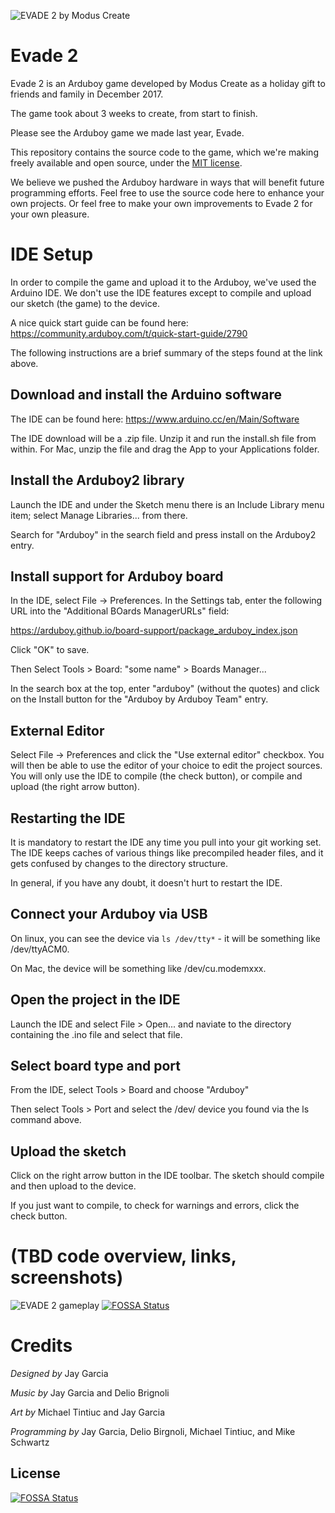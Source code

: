 ![EVADE 2 by Modus Create](/img/repo_banner.png?raw=true "EVADE 2 by Modus Create")

# Evade 2

Evade 2 is an Arduboy game developed by Modus Create as a holiday gift to friends and family in December 2017.

The game took about 3 weeks to create, from start to finish.

Please see the Arduboy game we made last year, Evade.

This repository contains the source code to the game, which we're making freely available and open source, under the [MIT license](LICENSE.md).

We believe we pushed the Arduboy hardware in ways that will benefit future programming efforts.  Feel free to use the
source code here to enhance your own projects.  Or feel free to make your own improvements to Evade 2 for your own 
pleasure.

# IDE Setup

In order to compile the game and upload it to the Arduboy, we've used the Arduino IDE.  We don't use the IDE features except
to compile and upload our sketch (the game) to the device.

A nice quick start guide can be found here:
https://community.arduboy.com/t/quick-start-guide/2790

The following instructions are a brief summary of the steps found at the link above.

## Download and install the Arduino software

The IDE can be found here:
https://www.arduino.cc/en/Main/Software

The IDE download will be a .zip file.  Unzip it and run the install.sh file from within.  For Mac, unzip the file and drag the App to your
Applications folder.

## Install the Arduboy2 library

Launch the IDE and under the Sketch menu there is an Include Library menu item; select Manage Libraries... from there.

Search for "Arduboy" in the search field and press install on the Arduboy2 entry.

## Install support for Arduboy board

In the IDE, select File -> Preferences.  In the Settings tab, enter the following URL into the "Additional BOards ManagerURLs" field:

https://arduboy.github.io/board-support/package_arduboy_index.json

Click "OK" to save.

Then Select Tools > Board: "some name" > Boards Manager... 

In the search box at the top, enter "arduboy" (without the quotes) and click on the Install button for the "Arduboy by Arduboy Team" entry.

## External Editor

Select File -> Preferences and click the "Use external editor" checkbox.  You will then be able to use the editor of your choice
to edit the project sources.  You will only use the IDE to compile (the check button), or compile and upload (the right arrow button).
## Restarting the IDE

It is mandatory to restart the IDE any time you pull into your git working set.  The IDE keeps caches of various things like precompiled
header files, and it gets confused by changes to the directory structure.

In general, if you have any doubt, it doesn't hurt to restart the IDE.

## Connect your Arduboy via USB

On linux, you can see the device via ```ls /dev/tty*``` - it will be something like /dev/ttyACM0.

On Mac, the device will be something like /dev/cu.modemxxx.

## Open the project in the IDE

Launch the IDE and select File > Open... and naviate to the directory containing the .ino file and select that file.

## Select board type and port

From the IDE, select Tools > Board and choose "Arduboy"

Then select Tools > Port and select the /dev/ device you found via the ls command above.

## Upload the sketch

Click on the right arrow button in the IDE toolbar.  The sketch should compile and then upload to the device.

If you just want to compile, to check for warnings and errors, click the check button.

# (TBD code overview, links, screenshots)

![EVADE 2 gameplay](/img/gameplay.gif?raw=true "EVADE 2 gameplay")
[![FOSSA Status](https://app.fossa.io/api/projects/git%2Bgithub.com%2FModusCreateOrg%2Fevade2.svg?type=shield)](https://app.fossa.io/projects/git%2Bgithub.com%2FModusCreateOrg%2Fevade2?ref=badge_shield)

# Credits

*Designed by* Jay Garcia

*Music by* Jay Garcia and Delio Brignoli

*Art by* Michael Tintiuc and Jay Garcia

*Programming by* Jay Garcia, Delio Birgnoli, Michael Tintiuc, and Mike Schwartz


## License
[![FOSSA Status](https://app.fossa.io/api/projects/git%2Bgithub.com%2FModusCreateOrg%2Fevade2.svg?type=large)](https://app.fossa.io/projects/git%2Bgithub.com%2FModusCreateOrg%2Fevade2?ref=badge_large)